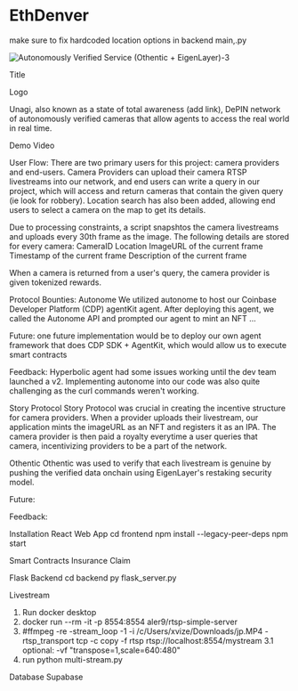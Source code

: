 # EthDenver


make sure to fix hardcoded location options in backend main,.py


![Autonomously Verified Service (Othentic + EigenLayer)-3](https://github.com/user-attachments/assets/14603b79-e95f-4c67-b6c5-bc9609e9d557)


Title

Logo

Unagi, also known as a state of total awareness (add link), DePIN network of autonomously verified cameras that allow agents to access the real world in real time.

Demo Video

User Flow: There are two primary users for this project: camera providers and end-users. Camera Providers can upload their camera RTSP livestreams into our network, and end users can write a query in our project, which will access and return cameras that contain the given query (ie look for robbery). Location search has also been added, allowing end users to select a camera on the map to get its details.

Due to processing constraints, a script snapshtos the camera livestreams and uploads every 30th frame as the image. The following details are stored for every camera:
CameraID
Location
ImageURL of the current frame
Timestamp of the current frame
Description of the current frame

When a camera is returned from a user's query, the camera provider is given tokenized rewards.

Protocol Bounties:
Autonome
We utilized autonome to host our Coinbase Developer Platform (CDP) agentKit agent. After deploying this agent, we called the Autonome API and prompted our agent to mint an NFT ...

Future: one future implementation would be to deploy our own agent framework that does CDP SDK + AgentKit, which would allow us to execute smart contracts

Feedback: Hyperbolic agent had some issues working until the dev team launched a v2. Implementing autonome into our code was also quite challenging as the curl commands weren't working.

Story Protocol
Story Protocol was crucial in creating the incentive structure for camera providers. When a provider uploads their livestream, our application mints the imageURL as an NFT and registers it as an IPA. The camera provider is then paid a royalty everytime a user queries that camera, incentivizing providers to be a part of the network.

Othentic
Othentic was used to verify that each livestream is genuine by pushing the verified data onchain using EigenLayer's restaking security model.

Future:

Feedback:


Installation
React Web App
cd frontend
npm install --legacy-peer-deps
npm start

Smart Contracts
Insurance Claim

Flask Backend
cd backend
py flask_server.py

Livestream
1. Run docker desktop
2. docker run --rm -it -p 8554:8554 aler9/rtsp-simple-server
3. #ffmpeg -re -stream_loop -1 -i /c/Users/xvize/Downloads/jp.MP4 -rtsp_transport tcp -c copy -f rtsp rtsp://localhost:8554/mystream
3.1 optional: -vf "transpose=1,scale=640:480"
4. run python multi-stream.py

Database
Supabase

